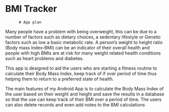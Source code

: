 # BMI Tracker


          # App plan
Many people have a problem with being overweight, this can be due to a number of factors such as dietary choices, a sedentary lifestyle or Genetic factors such as low a basic metabolic rate. A person’s weight to height ratio (Body mass Index-BMI) can be an indicator of their overall health and people with high BMIs are at risk for many weight related health conditions such as heart problems and diabetes.

This app is designed to aid the users who are starting a fitness routine to calculate their Body Mass Index, keep track of if over period of time thus helping them to return to a preferred state of health. 

The main features of my Android App is to calculate the Body Mass Index of the user based on their weight and height and save the results in a database so that the use can keep track of their BMI over a period of time. The users can also delete records and even add notes to the BMI calculations 
